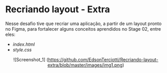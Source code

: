 # Recriando layout - Extra

Nesse desafio tive que recriar uma aplicação, a partir de um layout pronto no Figma, para fortalecer alguns conceitos aprendidos no Stage 02, entre eles:

- _index.html_
- _style.css_

<div align="center">

![Screenshot_1] (https://github.com/EdsonTerciotti/Recriando-layout-extra/blob/master/images/img1.png)
